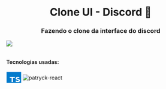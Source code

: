 <div align='center'>
  <h1>Clone UI - Discord 🚀</h1>
</div> 
<div align='center'><h3>Fazendo o clone da interface do discord</h3></div>

<div>
  <img src='https://i.imgur.com/EGzyg5G.png'/>
 </div>
 
 ##
 
 <div>
  <h4>Tecnologias usadas:
  </h4>
  <img align="center" alt="Ts" height="30" width="40" src="https://raw.githubusercontent.com/devicons/devicon/master/icons/typescript/typescript-plain.svg">
    <img align="center" alt="patryck-react" height="30" widht="40"src="https://cdn.jsdelivr.net/gh/devicons/devicon/icons/react/react-original.svg"/>
  </div>
